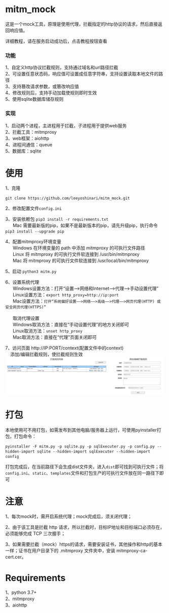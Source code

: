 # mitm_mock
这是一个mock工具，原理是使用代理，拦截指定的http协议的请求，然后直接返回响应值。<br>

详细教程，请在服务启动成功后，点击教程按钮查看 <br>

### 功能
1、自定义http协议拦截规则，支持通过域名和url路径拦截<br>
2、可设置任意状态码，响应值可设置成任意字符串，支持设置读取本地文件的路径<br>
3、支持篡改请求参数，或篡改响应值<br>
4、修改规则后，支持手动加载使规则即时生效<br>
5、使用sqlite数据库储存规则<br>

### 实现
1、启动两个进程，主进程用于拦截，子进程用于提供web服务<br>
2、拦截工具：mitmproxy<br>
3、web框架：aiohttp<br>
4、进程间通信：queue <br>
5、数据库：sqlite <br>

# 使用
1、克隆
```shell script
git clone https://github.com/leeyoshinari/mitm_mock.git
```

2、修改配置文件`config.ini`

3、安装依赖包  `pip3 install -r requirements.txt`<br>
&nbsp;&nbsp;&nbsp;&nbsp;&nbsp;&nbsp;Mac 需要最新版的pip，如果不是最新版本的pip，请先升级pip，执行命令 `pip3 install --upgrade pip`

4、配置mitmproxy环境变量<br>
&nbsp;&nbsp;&nbsp;&nbsp;&nbsp;&nbsp;Windows 在环境变量的 path 中添加 mitmproxy 的可执行文件路径<br>
&nbsp;&nbsp;&nbsp;&nbsp;&nbsp;&nbsp;Linux 将 mitmproxy 的可执行文件软连接到 /usr/bin/mitmproxy<br>
&nbsp;&nbsp;&nbsp;&nbsp;&nbsp;&nbsp;Mac 将 mitmproxy 的可执行文件软连接到 /usr/local/bin/mitmproxy<br>

5、启动 `python3 mitm.py`

6、设置系统代理<br>
&nbsp;&nbsp;&nbsp;&nbsp;&nbsp;&nbsp;Windows设置方法：打开“设置——>网络和Internet——>代理——>手动设置代理”<br>
&nbsp;&nbsp;&nbsp;&nbsp;&nbsp;&nbsp;Linux设置方法：`export http_proxy=http://ip:port`<br>
&nbsp;&nbsp;&nbsp;&nbsp;&nbsp;&nbsp;Mac设置方法：`打开“系统偏好设置——>网络——>高级——>代理——>网页代理(HTTP) 或 安全网页代理(HTTPS)”`<br>
<br>
&nbsp;&nbsp;&nbsp;&nbsp;&nbsp;&nbsp;取消代理设置<br>
&nbsp;&nbsp;&nbsp;&nbsp;&nbsp;&nbsp;Windows取消方法：直接在“手动设置代理”的地方关闭即可<br>
&nbsp;&nbsp;&nbsp;&nbsp;&nbsp;&nbsp;Linux取消方法：`unset http_proxy` <br>
&nbsp;&nbsp;&nbsp;&nbsp;&nbsp;&nbsp;Mac取消方法：直接在“代理”页面关闭即可<br>

7、访问页面 http://IP:PORT/context(配置文件中的context)<br>
&nbsp;&nbsp;&nbsp;&nbsp;添加/编辑拦截规则，使拦截规则生效<br>
![](https://github.com/leeyoshinari/mitm_mock/blob/main/static/shoot.jpg)

# 打包
本地使用可不用打包，如需发布到其他电脑/服务器上运行，可使用pyinstaller打包，打包命令：
```shell script
pyinstaller -F mitm.py -p sqlite.py -p sqlExecuter.py -p config.py --hidden-import sqlite --hidden-import sqlExecuter --hidden-import config
```
打包完成后，在当前路径下会生成dist文件夹，进入`dist`即可找到可执行文件；将`config.ini`、`static`、`templates`文件和打包生产的可执行文件放在同一路径下即可

# 注意
1、每次mock时，需开启系统代理；mock完成后，须关闭代理；

2、由于该工具是拦截 http 请求，所以拦截时，目标IP地址和目标端口必须存在，必须能够完成 TCP 三次握手；

3、如果需要拦截（mock）https的请求，需要安装证书，其他操作和http的基本一样；证书在用户目录下的 .mitmproxy 文件夹中，安装 mitmproxy-ca-cert.cer。

# Requirements
1、python 3.7+<br>
2、mitmproxy<br>
3、aiohttp<br>
